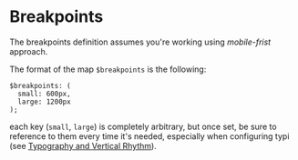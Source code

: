 # Breakpoints

The breakpoints definition assumes you're working using _mobile-frist_ approach.

The format of the map `$breakpoints` is the following:

    $breakpoints: (
      small: 600px,
      large: 1200px
    );

each key (`small`, `large`) is completely arbitrary, but once set, be sure to reference to them every time it's needed, especially when configuring typi (see [Typography and Vertical Rhythm](typography-and-vertical-rhythm)).
